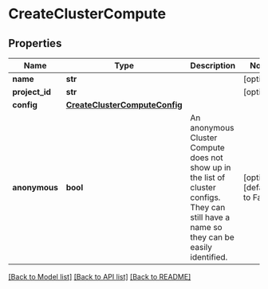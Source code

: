 # CreateClusterCompute

## Properties
Name | Type | Description | Notes
------------ | ------------- | ------------- | -------------
**name** | **str** |  | [optional] 
**project_id** | **str** |  | [optional] 
**config** | [**CreateClusterComputeConfig**](CreateClusterComputeConfig.md) |  | 
**anonymous** | **bool** | An anonymous Cluster Compute does not show up in the list of cluster configs. They can still have a name so they can be easily identified. | [optional] [default to False]

[[Back to Model list]](../README.md#documentation-for-models) [[Back to API list]](../README.md#documentation-for-api-endpoints) [[Back to README]](../README.md)


